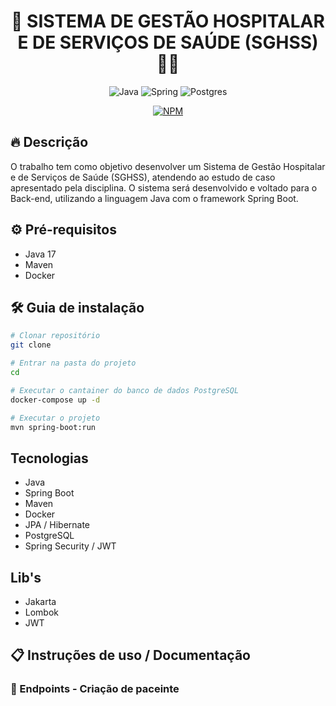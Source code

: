<h1 align="center" style="font-weight: bold;">🏥 SISTEMA DE GESTÃO HOSPITALAR E DE SERVIÇOS DE SAÚDE (SGHSS) 🧑‍⚕️</h1>

<div align="center">

![Java](https://img.shields.io/badge/java-%23ED8B00.svg?style=for-the-badge&logo=openjdk&logoColor=white)
![Spring](https://img.shields.io/badge/spring-%236DB33F.svg?style=for-the-badge&logo=spring&logoColor=white)
![Postgres](https://img.shields.io/badge/postgres-%23316192.svg?style=for-the-badge&logo=postgresql&logoColor=white)

[![NPM](https://img.shields.io/npm/l/react)](https://github.com/riatladias/gestao_vagas/blob/main/LICENSE)

</div>

## 🔥 Descrição
O trabalho tem como objetivo desenvolver um Sistema de Gestão Hospitalar e de Serviços de Saúde (SGHSS), atendendo ao estudo de caso apresentado pela disciplina. O sistema será desenvolvido e voltado para o Back-end, utilizando a linguagem Java com o framework Spring Boot.

## ⚙️ Pré-requisitos
- Java 17
- Maven
- Docker

## 🛠️ Guia de instalação

```bash
# Clonar repositório
git clone 

# Entrar na pasta do projeto
cd 

# Executar o cantainer do banco de dados PostgreSQL
docker-compose up -d

# Executar o projeto
mvn spring-boot:run
```

## Tecnologias
- Java
- Spring Boot
- Maven
- Docker
- JPA / Hibernate
- PostgreSQL
- Spring Security / JWT


## Lib's
- Jakarta
- Lombok
- JWT

## 📋 Instruções de uso / Documentação



### 📍 Endpoints - Criação de paceinte